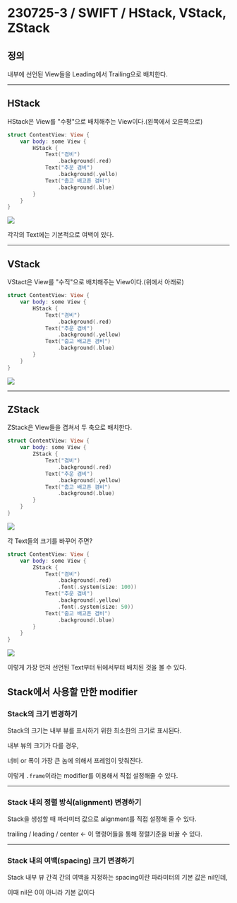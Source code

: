 # 230725-3 / SWIFT / HStack, VStack, ZStack

## 정의

내부에 선언된 View들을 Leading에서 Trailing으로 배치한다.

---

## HStack

HStack은 View를 "수평"으로 배치해주는 View이다.(왼쪽에서 오른쪽으로)

```swift
struct ContentView: View {
    var body: some View {
        HStack {
            Text("겸비")
                .background(.red)
            Text("추운 겸비")
                .background(.yello)
            Text("춥고 배고픈 겸비")
                .background(.blue)
        }
    }
}
```

<img src="/Users/mac/Desktop/All-Github/TIL/사진/스크린샷 2023-07-25 오후 5.33.32.png">

각각의 Text에는 기본적으로 여백이 있다. 

---

## VStack

VStact은 View를 "수직"으로 배치해주는 View이다.(위에서 아래로)

```swift
struct ContentView: View {
    var body: some View {
        HStack {
            Text("겸비")
                .background(.red)
            Text("추운 겸비")
                .background(.yellow)
            Text("춥고 배고픈 겸비")
                .background(.blue)
        }
    }
}
```

<img src="/Users/mac/Desktop/All-Github/TIL/사진/스크린샷 2023-07-25 오후 8.13.47.png">

---

## ZStack 

ZStack은 View들을 겹쳐서 두 축으로 배치한다.

```swift
struct ContentView: View {
    var body: some View {
        ZStack {
            Text("겸비")
                .background(.red)
            Text("추운 겸비")
                .background(.yellow)
            Text("춥고 배고픈 겸비")
                .background(.blue)
        }
    }
}
```

<img src="/Users/mac/Desktop/All-Github/TIL/사진/스크린샷 2023-07-25 오후 8.15.04.png">

각 Text들의 크기를 바꾸어 주면?

```swift
struct ContentView: View {
    var body: some View {
        ZStack {
            Text("겸비")
                .background(.red)
                .font(.system(size: 100))
            Text("추운 겸비")
                .background(.yellow)
                .font(.system(size: 50))
            Text("춥고 배고픈 겸비")
                .background(.blue)
        }
    }
}
```

<img src="/Users/mac/Desktop/All-Github/TIL/사진/스크린샷 2023-07-25 오후 8.13.01.png">

이렇게 가장 먼저 선언된 Text부터 뒤에서부터 배치된 것을 볼 수 있다.

## Stack에서 사용할 만한 modifier
 
### Stack의 크기 변경하기

Stack의 크기는 내부 뷰를 표시하기 위한 최소한의 크기로 표시된다.

내부 뷰의 크기가 다를 경우,

너비 or 폭이 가장 큰 놈에 의해서 프레임이 맞춰진다.

이렇게 `.frame`이라는 modifier를 이용해서 직접 설정해줄 수 있다.

---

### Stack 내의 정렬 방식(alignment) 변경하기

Stack을 생성할 때 파라미터 값으로 alignment를 직접 설정해 줄 수 있다.

trailing / leading / center <- 이 명령어들을 통해 정렬기준을 바꿀 수 있다.

---

### Stack 내의 여백(spacing) 크기 변경하기

Stack 내부 뷰 간격 간의 여백을 지정하는 spacing이란 파라미터의 기본 값은 nil인데,

이때 nil은 0이 아니라 기본 값이다
